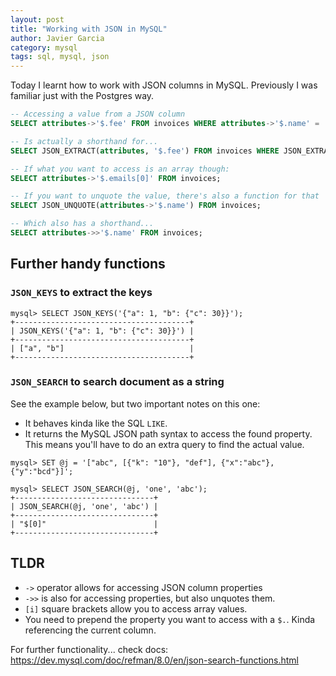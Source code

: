 ```yaml
---
layout: post
title: "Working with JSON in MySQL"
author: Javier Garcia
category: mysql
tags: sql, mysql, json
---
```


Today I learnt how to work with JSON columns in MySQL. Previously I was familiar just with the Postgres way.

```sql
-- Accessing a value from a JSON column
SELECT attributes->'$.fee' FROM invoices WHERE attributes->'$.name' = 'purchase';

-- Is actually a shorthand for...
SELECT JSON_EXTRACT(attributes, '$.fee') FROM invoices WHERE JSON_EXTRACT(attributes, '$.name') = 'purchase';

-- If what you want to access is an array though:
SELECT attributes->'$.emails[0]' FROM invoices;

-- If you want to unquote the value, there's also a function for that
SELECT JSON_UNQUOTE(attributes->'$.name') FROM invoices;

-- Which also has a shorthand...
SELECT attributes->>'$.name' FROM invoices;
```

## Further handy functions

### `JSON_KEYS` to extract the keys

```
mysql> SELECT JSON_KEYS('{"a": 1, "b": {"c": 30}}');
+---------------------------------------+
| JSON_KEYS('{"a": 1, "b": {"c": 30}}') |
+---------------------------------------+
| ["a", "b"]                            |
+---------------------------------------+
```

### `JSON_SEARCH` to search document as a string

See the example below, but two important notes on this one:
- It behaves kinda like the SQL `LIKE`.
- It returns the MySQL JSON path syntax to access the found property. This means you'll have to do an extra query to find the actual value.

```
mysql> SET @j = '["abc", [{"k": "10"}, "def"], {"x":"abc"}, {"y":"bcd"}]';

mysql> SELECT JSON_SEARCH(@j, 'one', 'abc');
+-------------------------------+
| JSON_SEARCH(@j, 'one', 'abc') |
+-------------------------------+
| "$[0]"                        |
+-------------------------------+
```

## TLDR

- `->` operator allows for accessing JSON column properties
- `->>` is also for accessing properties, but also unquotes them.
- `[i]` square brackets allow you to access array values.
- You need to prepend the property you want to access with a `$.`. Kinda referencing the current column.

For further functionality... check docs: https://dev.mysql.com/doc/refman/8.0/en/json-search-functions.html
